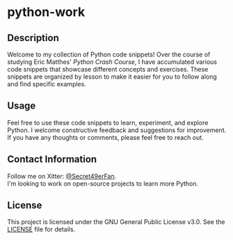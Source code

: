 # python-work

## Description
Welcome to my collection of Python code snippets! Over the course of studying Eric Matthes' *Python Crash Course*, I have accumulated various code snippets that showcase different concepts and exercises. These snippets are organized by lesson to make it easier for you to follow along and find specific examples.

## Usage
Feel free to use these code snippets to learn, experiment, and explore Python. I welcome constructive feedback and suggestions for improvement. If you have any thoughts or comments, please feel free to reach out.

## Contact Information
Follow me on Xitter: [@Secret49erFan](https://x.com/Secret49erFan).  
I'm looking to work on open-source projects to learn more Python.

## License
This project is licensed under the GNU General Public License v3.0. See the [LICENSE](https://www.gnu.org/licenses/gpl-3.0.en.html) file for details.